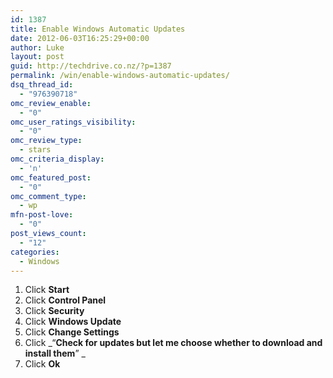 ```yaml
---
id: 1387
title: Enable Windows Automatic Updates
date: 2012-06-03T16:25:29+00:00
author: Luke
layout: post
guid: http://techdrive.co.nz/?p=1387
permalink: /win/enable-windows-automatic-updates/
dsq_thread_id:
  - "976390718"
omc_review_enable:
  - "0"
omc_user_ratings_visibility:
  - "0"
omc_review_type:
  - stars
omc_criteria_display:
  - 'n'
omc_featured_post:
  - "0"
omc_comment_type:
  - wp
mfn-post-love:
  - "0"
post_views_count:
  - "12"
categories:
  - Windows
---
```

  1. Click **Start**
  2. Click **Control Panel**
  3. Click **Security**
  4. Click **Windows Update**
  5. Click **Change Settings**
  6. Click _&#8220;**Check for updates but let me choose whether to download and install them**&#8221; _
  7. Click **Ok**
